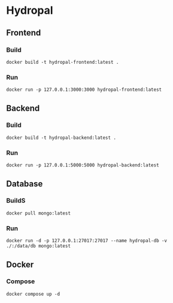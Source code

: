 # Hydropal
## Frontend
### Build
```
docker build -t hydropal-frontend:latest .
```
### Run
```
docker run -p 127.0.0.1:3000:3000 hydropal-frontend:latest
```

## Backend
### Build
```
docker build -t hydropal-backend:latest .
```
### Run
```
docker run -p 127.0.0.1:5000:5000 hydropal-backend:latest
```

## Database
### BuildS
```
docker pull mongo:latest
```
### Run
```
docker run -d -p 127.0.0.1:27017:27017 --name hydropal-db -v ./:/data/db mongo:latest
```

## Docker
### Compose
```
docker compose up -d
```